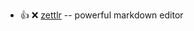 - :+1: :x:  [zettlr](https://github.com/Zettlr/Zettlr/releases/download/v2.1.3/Zettlr-2.1.3-amd64.deb)  --  powerful markdown editor
